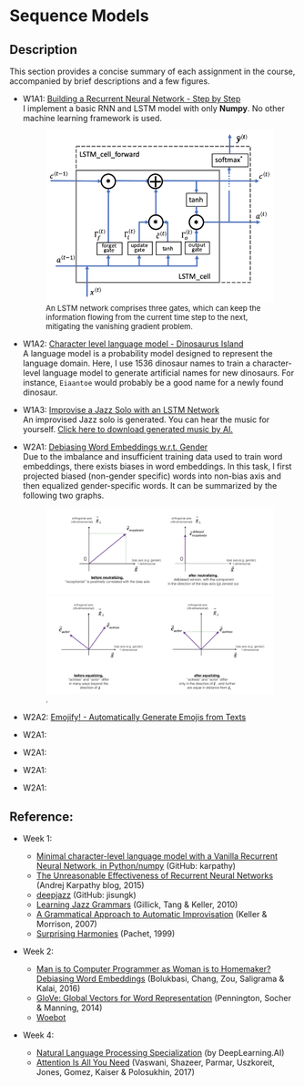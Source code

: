 # Sequence Models



## Description

This section provides a concise summary of each assignment in the course, accompanied by brief descriptions and a few figures.

- W1A1: [Building a Recurrent Neural Network - Step by Step](https://htmlpreview.github.io/?https://github.com/lionlai1989/Deep_Learning_Specialization/blob/master/C5-Sequence_Models/W1A1-Building_a_Recurrent_Neural_Network_Step_by_Step/Building_a_Recurrent_Neural_Network_Step_by_Step.html)  
  I implement a basic RNN and LSTM model with only **Numpy**. No other machine learning framework is used.
  
  <figure float="left">
  <img src="./W1A1-Building_a_Recurrent_Neural_Network_Step_by_Step/images/LSTM_figure4_v3a.png" height="300"/>
  <figcaption style="font-size: small;">An LSTM network comprises three gates, which can keep the information flowing from the current time step to the next, mitigating the vanishing gradient problem.</figcaption>
  </figure>

- W1A2: [Character level language model - Dinosaurus Island](https://htmlpreview.github.io/?https://github.com/lionlai1989/Deep_Learning_Specialization/blob/master/C5-Sequence_Models/W1A2-Dinosaur_Island_Character_Level_Language_Modeling/Dinosaurus_Island_Character_level_language_model.html)  
  A language model is a probability model designed to represent the language domain. Here, I use 1536 dinosaur names to train a character-level language model to generate artificial names for new dinosaurs. For instance, `Eiaantoe` would probably be a good name for a newly found dinosaur.

- W1A3: [Improvise a Jazz Solo with an LSTM Network](https://htmlpreview.github.io/?https://github.com/lionlai1989/Deep_Learning_Specialization/blob/master/C5-Sequence_Models/W1A3-Improvise_a_Jazz_Solo_with_an_LSTM_NetworkImprovise_a_Jazz_Solo_with_an_LSTM_Network_v4.html)  
  An improvised Jazz solo is generated. You can hear the music for yourself.
  [Click here to download generated music by AI.](./W1A3-Improvise_a_Jazz_Solo_with_an_LSTM_Network/output/rendered.wav)

- W2A1: [Debiasing Word Embeddings w.r.t. Gender](https://htmlpreview.github.io/?https://github.com/lionlai1989/Deep_Learning_Specialization/blob/master/C5-Sequence_Models/W2A1-Operations_on_Word_Vectors_Debiasing/Operations_on_word_vectors_v2a.html)  
  Due to the imbalance and insufficient training data used to train word embeddings, there exists biases in word embeddings. In this task, I first projected biased (non-gender specific) words into non-bias axis and then equalized gender-specific words. It can be summarized by the following two graphs.
  <figure float="left">
  <img src="./W2A1-Operations_on_Word_Vectors_Debiasing/images/neutral.png" width="600"/>
  <img src="./W2A1-Operations_on_Word_Vectors_Debiasing/images/equalize10.png" width="600"/>
  <figcaption style="font-size: small;">.</figcaption>
  </figure>

- W2A2: [Emojify! - Automatically Generate Emojis from Texts](https://htmlpreview.github.io/?https://github.com/lionlai1989/Deep_Learning_Specialization/blob/master/C5-Sequence_Models/)  

- W2A1: [](https://htmlpreview.github.io/?https://github.com/lionlai1989/Deep_Learning_Specialization/blob/master/C5-Sequence_Models/)  

- W2A1: [](https://htmlpreview.github.io/?https://github.com/lionlai1989/Deep_Learning_Specialization/blob/master/C5-Sequence_Models/)  

- W2A1: [](https://htmlpreview.github.io/?https://github.com/lionlai1989/Deep_Learning_Specialization/blob/master/C5-Sequence_Models/)  

- W2A1: [](https://htmlpreview.github.io/?https://github.com/lionlai1989/Deep_Learning_Specialization/blob/master/C5-Sequence_Models/)  
## Reference:

- Week 1:
  - [Minimal character-level language model with a Vanilla Recurrent Neural Network, in Python/numpy](https://gist.github.com/karpathy/d4dee566867f8291f086) (GitHub: karpathy)
  - [The Unreasonable Effectiveness of Recurrent Neural Networks](http://karpathy.github.io/2015/05/21/rnn-effectiveness/) (Andrej Karpathy blog, 2015)
  - [deepjazz](https://github.com/jisungk/deepjazz) (GitHub: jisungk)
  - [Learning Jazz Grammars](http://ai.stanford.edu/~kdtang/papers/smc09-jazzgrammar.pdf) (Gillick, Tang & Keller, 2010)
  - [A Grammatical Approach to Automatic Improvisation](http://smc07.uoa.gr/SMC07%20Proceedings/SMC07%20Paper%2055.pdf) (Keller & Morrison, 2007)
  - [Surprising Harmonies](http://citeseerx.ist.psu.edu/viewdoc/download?doi=10.1.1.5.7473&rep=rep1&type=pdf) (Pachet, 1999)

- Week 2:
  - [Man is to Computer Programmer as Woman is to Homemaker? Debiasing Word Embeddings](https://papers.nips.cc/paper/2016/file/a486cd07e4ac3d270571622f4f316ec5-Paper.pdf) (Bolukbasi, Chang, Zou, Saligrama & Kalai, 2016)
  - [GloVe: Global Vectors for Word Representation](https://nlp.stanford.edu/projects/glove/) (Pennington, Socher & Manning, 2014)
  - [Woebot](https://woebothealth.com/)

- Week 4:
  - [Natural Language Processing Specialization](https://www.coursera.org/specializations/natural-language-processing?) (by DeepLearning.AI)
  - [Attention Is All You Need](https://arxiv.org/abs/1706.03762) (Vaswani, Shazeer, Parmar, Uszkoreit, Jones, Gomez, Kaiser & Polosukhin, 2017)
